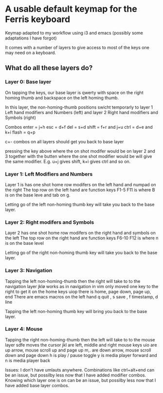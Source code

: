 A usable default keymap for the Ferris keyboard
===============================================

Keymap adapted to my workflow using i3 and emacs (possibly some adaptations I have forgot)

It comes with a number of layers to give access to most of the keys one may need on a keyboard.

What do all these layers do?
----------------------------

### Layer 0: Base layer

On tapping the keys, our base layer is qwerty with space on the right homing thumb and backspace on the left homing thumb.

In this layer, the non-homing-thumb positions swicht temporarly to layer 1 Left hand modifiers and Numbers (left) and layer 2 Right hand modifiers and Symbols (right)

Combos
enter = j+h
esc = d+f
del = s+d
shift = f+r and j+u
ctrl = d+e and k+i
flash = q+p

c+- combos on all layers should get you back to base layer

pressing the key above where the on shot modifer would be on layer 2 and 3 together with the butten where the one shot modifier would be will give the same modifier.
E.g. u+j gives shift, k+i gives ctrl and so on.

### Layer 1: Left Modifiers and Numbers

Layer 1 is has one shot home row modifers on the left hand and numpad on the right
The top row on the left hand are function keys F1-5 F11 is where B is on the base leve and tab on g.

Letting go of the left non-homing thumb key will take you back to the base layer.

### Layer 2: Right modifers and Symbols

Layer 2 has one shot home row modifers on the right hand and symbols on the left
The top row on the right hand are function keys F6-10 F12 is where n is on the base level

Letting go of the right non-homing thumb key will take you back to the base layer.

### Layer 3: Navigation 

Tapping the left non-homing-thumb then the right will take to to the navigation layer
jklø works as in navigation in vim only moved one key to the right to get it on the home keys
uiop there is home, page down, page up, end
There are emacs macros on the left hand q quit , s save , f timestamp, d line

Tapping the left non-homing thumb key will bring you back to the base layer.

### Layer 4: Mouse 

Tapping the right non-homing-thumb then the left will take to to the mouse layer
sdfe moves the cursor
jkl are left, middle and right mouse keys
uio are up arrow, mouse scroll up and page up
m,. are down arrow, mouse scroll down and page down
h is play / pause toggle
y is media player forward and n is media player back



Issues:
I don't have umlauts anywhere.
Combinations like ctrl+alt+end can be an issue, but possilby less now that I have added modifier combos.
Knowing which layer one is on can be an issue, but  possilby less now that I have added base layer combos.